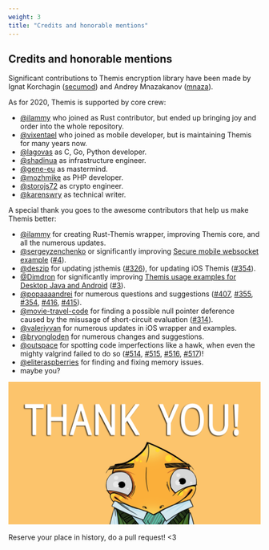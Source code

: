 ```yaml
---
weight: 3
title: "Credits and honorable mentions"
---
```


## Credits and honorable mentions


Significant contributions to Themis encryption library have been made by Ignat Korchagin ([secumod](https://github.com/secumod)) and Andrey Mnazakanov ([mnaza](https://www.github.com/mnaza)).

As for 2020, Themis is supported by core crew:

- [@ilammy](https://github.com/ilammy) who joined as Rust contributor, but ended up bringing joy and order into the whole repository.
- [@vixentael](https://github.com/vixentael) who joined as mobile developer, but is maintaining Themis for many years now.
- [@lagovas](https://github.com/Lagovas) as C, Go, Python developer.
- [@shadinua](https://github.com/shadinua) as infrastructure engineer.
- [@gene-eu](https://github.com/gene-eu) as mastermind.
- [@mozhmike](https://github.com/mozhmike) as PHP developer.
- [@storojs72](https://github.com/storojs72) as crypto engineer.
- [@karenswry](https://github.com/karenswry) as technical writer.


A special thank you goes to the awesome contributors that help us make Themis better:

- [@ilammy](https://github.com/ilammy) for creating Rust-Themis wrapper, improving Themis core, and all the numerous updates.
- [@sergeyzenchenko](https://github.com/sergeyzenchenko) or significantly improving [Secure mobile websocket example](https://github.com/cossacklabs/mobile-websocket-example) ([#4](https://github.com/cossacklabs/mobile-websocket-example/pull/4)).
- [@deszip](https://github.com/deszip) for updating jsthemis ([#326](https://github.com/cossacklabs/themis/pull/326)), for updating iOS Themis ([#354](https://github.com/cossacklabs/themis/pull/354)).
- [@Dimdron](https://github.com/Dimdron) for significantly improving [Themis usage examples for Desktop Java and Android](https://github.com/cossacklabs/themis-java-examples) ([#3](https://github.com/cossacklabs/themis-java-examples/pull/3)).
- [@popaaaandrei](https://github.com/popaaaandrei) for numerous questions and suggestions ([#407](https://github.com/cossacklabs/themis/pull/407), [#355](https://github.com/cossacklabs/themis/pull/355), [#354](https://github.com/cossacklabs/themis/pull/354), [#416](https://github.com/cossacklabs/themis/pull/416), [#415](https://github.com/cossacklabs/themis/pull/415)).
- [@movie-travel-code](https://github.com/movie-travel-code) for finding a possible null pointer deference caused by the misusage of short-circuit evaluation ([#314](https://github.com/cossacklabs/themis/pull/314)).
- [@valeriyvan](https://github.com/valeriyvan) for numerous updates in iOS wrapper and examples.
- [@bryongloden](https://github.com/bryongloden) for numerous changes and suggestions.  
- [@outspace](https://github.com/outspace) for spotting code imperfections like a hawk, when even the mighty valgrind failed to do so ([#514](https://github.com/cossacklabs/themis/issues/514), [#515](https://github.com/cossacklabs/themis/issues/515), [#516](https://github.com/cossacklabs/themis/issues/516), [#517](https://github.com/cossacklabs/themis/issues/517))!
- [@eliteraspberries](https://github.com/eliteraspberries) for finding and fixing memory issues.
- maybe you?

![](/files/wiki/Themis-contributors-projects-thank-you.png)

Reserve your place in history, do a pull request! <3